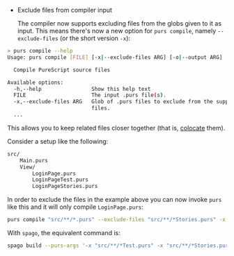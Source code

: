 * Exclude files from compiler input

  The compiler now supports excluding files from the globs given to it as input.
  This means there's now a new option for `purs compile`, namely
  `--exclude-files` (or the short version `-x`):

```sh
> purs compile --help
Usage: purs compile [FILE] [-x|--exclude-files ARG] [-o|--output ARG] ...

  Compile PureScript source files

Available options:
  -h,--help                Show this help text
  FILE                     The input .purs file(s).
  -x,--exclude-files ARG   Glob of .purs files to exclude from the supplied
                           files.
  ...
```

This allows you to keep related files closer together (that is, [colocate](https://kentcdodds.com/blog/colocation) them).

Consider a setup like the following:

```sh
src/
    Main.purs
    View/
        LoginPage.purs
        LoginPageTest.purs
        LoginPageStories.purs
```

In order to exclude the files in the example above you can now invoke `purs`
like this and it will only compile `LoginPage.purs`:

```sh
purs compile "src/**/*.purs" --exclude-files "src/**/*Stories.purs" -x "src/**/*Test.purs"
```

With `spago`, the equivalent command is:

```sh
spago build --purs-args '-x "src/**/*Test.purs" -x "src/**/*Stories.purs"'
```

